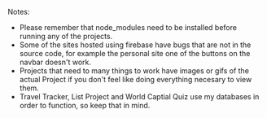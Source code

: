 Notes: 
- Please remember that node_modules need to be installed before running any of the projects.
- Some of the sites hosted using firebase have bugs that are not in the source code, for example the personal site one of the buttons on the navbar doesn't work.
- Projects that need to many things to work have images or gifs of the actual Project if you don't feel like doing everything necesary to view them.
- Travel Tracker, List Project and World Captial Quiz use my databases in order to function, so keep that in mind.
